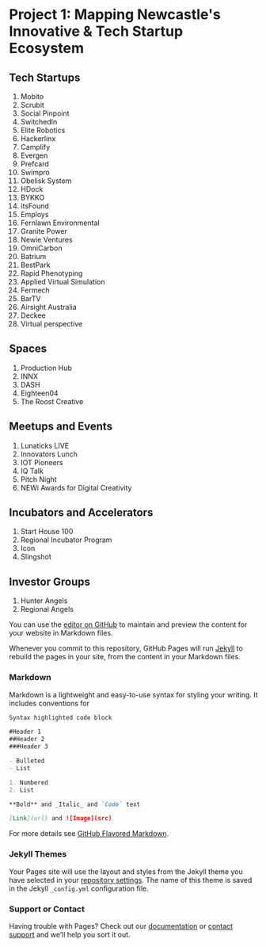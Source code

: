 # Project 1: Mapping Newcastle's Innovative & Tech Startup Ecosystem

## Tech Startups
1. Mobito
2. Scrubit
3. Social Pinpoint
4. SwitchedIn
5. Elite Robotics
6. Hackerlinx
7. Camplify
8. Evergen
9. Prefcard
10. Swimpro
11. Obelisk System
12. HDock
13. BYKKO
14. itsFound
15. Employs
16. Fernlawn Environmental
17. Granite Power
18. Newie Ventures
19. OmniCarbon
20. Batrium
21. BestPark
22. Rapid Phenotyping
23. Applied Virtual Simulation
24. Fermech
25. BarTV
26. Airsight Australia
27. Deckee
28. Virtual perspective

## Spaces
1. Production Hub
2. INNX
3. DASH
5. Eighteen04
6. The Roost Creative

## Meetups and Events
1. Lunaticks LIVE
2. Innovators Lunch
3. IOT Pioneers
4. IQ Talk
5. Pitch Night
6. NEWi Awards for Digital Creativity

## Incubators and Accelerators
1. Start House 100
2. Regional Incubator Program
3. Icon
4. Slingshot

## Investor Groups
1. Hunter Angels
2. Regional Angels

You can use the [editor on GitHub](https://github.com/Gordonaus/gordonaus.github.io/edit/master/README.md) to maintain and preview the content for your website in Markdown files.

Whenever you commit to this repository, GitHub Pages will run [Jekyll](https://jekyllrb.com/) to rebuild the pages in your site, from the content in your Markdown files.

### Markdown

Markdown is a lightweight and easy-to-use syntax for styling your writing. It includes conventions for

```markdown
Syntax highlighted code block

#Header 1
##Header 2
###Header 3

- Bulleted
- List

1. Numbered
2. List

**Bold** and _Italic_ and `Code` text

[Link](url) and ![Image](src)
```

For more details see [GitHub Flavored Markdown](https://guides.github.com/features/mastering-markdown/).

### Jekyll Themes

Your Pages site will use the layout and styles from the Jekyll theme you have selected in your [repository settings](https://github.com/Gordonaus/gordonaus.github.io/settings). The name of this theme is saved in the Jekyll `_config.yml` configuration file.

### Support or Contact

Having trouble with Pages? Check out our [documentation](https://help.github.com/categories/github-pages-basics/) or [contact support](https://github.com/contact) and we’ll help you sort it out.

